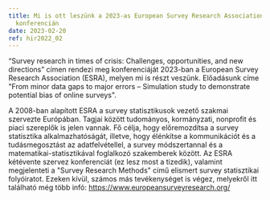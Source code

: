 ```yaml
---
title: Mi is ott leszünk a 2023-as European Survey Research Association (ESRA)
  konferencián
date: 2023-02-20
ref: hir2022_02
---
```

“Survey research in times of crisis: Challenges, opportunities, and new directions” címen rendezi meg konferenciáját 2023-ban a European Survey Research Association (ESRA), melyen mi is részt veszünk. Előadásunk címe "From minor data gaps to major errors – Simulation study to demonstrate potential bias of online surveys".  

A 2008-ban alapított ESRA a survey statisztikusok vezető szakmai szervezte Európában. Tagjai között tudományos, kormányzati, nonprofit és piaci szereplők is jelen vannak. Fő célja, hogy előremozdítsa a survey statisztika alkalmazhatóságát, illetve, hogy élénkítse a kommunikációt és a tudásmegosztást az adatfelvétellel, a survey módszertannal és a matematikai-statisztikával foglalkozó szakemberek között. Az ESRA kétévente szervez konferenciát (ez lesz most a tizedik), valamint megjelenteti a "Survey Research Methods" című elismert survey statisztikai folyóiratot. Ezeken kívül, számos más tevékenységet is végez, melyekről itt található még több infó: https://www.europeansurveyresearch.org/
